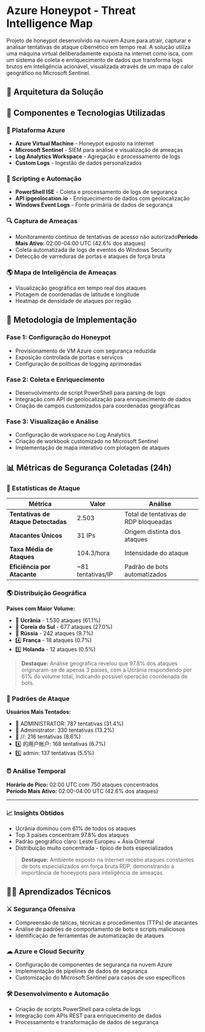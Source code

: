 # Azure Honeypot - Threat Intelligence Map
Projeto de honeypot desenvolvido na nuvem Azure para atrair, capturar e analisar tentativas de ataque cibernético em tempo real. A solução utiliza uma máquina virtual deliberadamente exposta na internet como isca, com um sistema de coleta e enriquecimento de dados que transforma logs brutos em inteligência acionável, visualizada através de um mapa de calor geográfico no Microsoft Sentinel.

## 📐 Arquitetura da Solução

## 🔧 Componentes e Tecnologias Utilizadas

### 🔹 Plataforma Azure
- **Azure Virtual Machine** - Honeypot exposto na internet
- **Microsoft Sentinel** - SIEM para análise e visualização de ameaças  
- **Log Analytics Workspace** - Agregação e processamento de logs
- **Custom Logs** - Ingestão de dados personalizados

### 🔹 Scripting e Automação
- **PowerShell ISE** - Coleta e processamento de logs de segurança
- **API ipgeolocation.io** - Enriquecimento de dados com geolocalização
- **Windows Event Logs** - Fonte primária de dados de segurança

### 🔍 Captura de Ameaças
- Monitoramento contínuo de tentativas de acesso não autorizado**Período Mais Ativo:** 02:00-04:00 UTC (42.6% dos ataques)
- Coleta automatizada de logs de eventos do Windows Security
- Detecção de varreduras de portas e ataques de força bruta

### 🌎 Mapa de Inteligência de Ameaças
- Visualização geográfica em tempo real dos ataques
- Plotagem de coordenadas de latitude e longitude
- Heatmap de densidade de ataques por região

## 📎 Metodologia de Implementação

### Fase 1: Configuração do Honeypot
- Provisionamento de VM Azure com segurança reduzida
- Exposição controlada de portas e serviços
- Configuração de políticas de logging aprimoradas

### Fase 2: Coleta e Enriquecimento
- Desenvolvimento de script PowerShell para parsing de logs
- Integração com API de geolocalização para enriquecimento de dados
- Criação de campos customizados para coordenadas geográficas

### Fase 3: Visualização e Análise
- Configuração de workspace no Log Analytics
- Criação de workbook customizado no Microsoft Sentinel
- Implementação de mapa interativo com plotagem de ataques


## 📊 Métricas de Segurança Coletadas (24h)

### 🎯 Estatísticas de Ataque

| Métrica | Valor | Análise |
|---------|-------|---------|
| **Tentativas de Ataque Detectadas** | 2.503 | Total de tentativas de RDP bloqueadas |
| **Atacantes Únicos** | 31 IPs | Origem distinta dos ataques |
| **Taxa Média de Ataques** | 104.3/hora | Intensidade do ataque |
| **Eficiência por Atacante** | ~81 tentativas/IP | Padrão de bots automatizados |

### 🌎 Distribuição Geográfica

**Países com Maior Volume:**
- 🥇 **Ucrânia** - 1.530 ataques (61.1%)
- 🥈 **Coreia do Sul** - 677 ataques (27.0%)
- 🥉 **Rússia** - 242 ataques (9.7%)
- 4️⃣ **França** - 18 ataques (0.7%)
- 5️⃣ **Holanda** - 12 ataques (0.5%)
> **Destaque:** Análise geográfica revelou que 97.8% dos ataques originaram-se de apenas 3 países, com a Ucrânia respondendo por 61% do volume total, indicando possível operação coordenada de bots.
### 🔐 Padrões de Ataque

**Usuários Mais Tentados:**
- 🥇 ADMINISTRATOR: 787 tentativas (31.4%)
- 🥈 Administrator: 330 tentativas (13.2%)
- 🥉 //: 216 tentativas (8.6%)
- 4️⃣ 的用户帐户: 168 tentativas (6.7%)
- 5️⃣ admin: 137 tentativas (5.5%)

### ⏰ Análise Temporal

**Horário de Pico:** 02:00 UTC com 750 ataques concentrados  
**Período Mais Ativo:** 02:00-04:00 UTC (42.6% dos ataques)

---

### 📈 Insights Obtidos

- Ucrânia dominou com 61% de todos os ataques
- Top 3 países concentram 97.8% dos ataques
- Padrão geográfico claro: Leste Europeu + Ásia Oriental
- Distribuição muito concentrada - típico de bots especializados

> **Destaque:** Ambiente exposto na internet recebe ataques constantes de bots especializados em força bruta RDP, demonstrando a importância de honeypots para inteligência de ameaças.

## 👨‍🎓 Aprendizados Técnicos
### ⚔ Segurança Ofensiva
- Compreensão de táticas, técnicas e procedimentos (TTPs) de atacantes
- Análise de padrões de comportamento de bots e scripts maliciosos
- Identificação de ferramentas de automatização de ataques

### ☁ Azure e Cloud Security
- Configuração de componentes de segurança na nuvem Azure
- Implementação de pipelines de dados de segurança
- Customização do Microsoft Sentinel para casos de uso específicos

### 🛠 Desenvolvimento e Automação
- Criação de scripts PowerShell para coleta de logs
- Integração com APIs REST para enriquecimento de dados
- Processamento e transformação de dados de segurança
